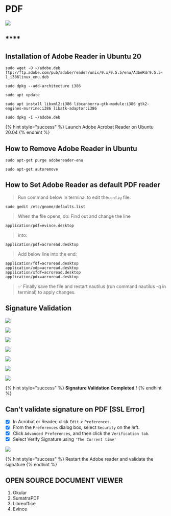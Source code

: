 # PDF

![](../.gitbook/assets/adobe_reader_vertical.png)

## \*\*\*\*

## Installation of Adobe Reader in Ubuntu 20

```text
sudo wget -O ~/adobe.deb ftp://ftp.adobe.com/pub/adobe/reader/unix/9.x/9.5.5/enu/AdbeRdr9.5.5-1_i386linux_enu.deb
```

```text
sudo dpkg --add-architecture i386
```

```text
sudo apt update
```

```text
sudo apt install libxml2:i386 libcanberra-gtk-module:i386 gtk2-engines-murrine:i386 libatk-adaptor:i386
```

```text
sudo dpkg -i ~/adobe.deb
```

{% hint style="success" %}
Launch Adobe Acrobat Reader on Ubuntu 20.04
{% endhint %}

## How to Remove Adobe Reader in Ubuntu

```text
sudo apt-get purge adobereader-enu
```

```text
sudo apt-get autoremove
```

## **How to Set Adobe Reader as default PDF reader**

> Run command below in terminal to edit the`config` file:

```text
sudo gedit /etc/gnome/defaults.list
```

> When the file opens, do: Find out and change the line

`application/pdf=evince.desktop`

> into:

```text
application/pdf=acroread.desktop
```

> Add below line into the end:

```text
application/fdf=acroread.desktop
application/xdp=acroread.desktop
application/xfdf=acroread.desktop
application/pdx=acroread.desktop
```

> ✅ Finally save the file and restart nautilus \(run command nautilus -q in terminal\) to apply changes.

## Signature Validation

![](../.gitbook/assets/sig1.jpg)

![](../.gitbook/assets/sig2.jpg)

![](../.gitbook/assets/sig3.jpg)

![](../.gitbook/assets/sig4.jpg)

![](../.gitbook/assets/sig5.jpg)

![](../.gitbook/assets/sig6.jpg)

![](../.gitbook/assets/sig7.jpg)

{% hint style="success" %}
**Signature Validation Completed !**
{% endhint %}

## Can't validate signature on PDF \[SSL Error\]

* [x] In Acrobat or Reader, click `Edit` &gt; `Preferences`.
* [x] From the `Preferences` dialog box, select `Security` on the left.
* [x] Click `Advanced Preferences`, and then click the `Verification tab`.
* [x] Select Verify Signature using `'The Current time'`

![](../.gitbook/assets/img-20210408-wa0010.jpg)

{% hint style="success" %}
Restart the Adobe reader and validate the signature
{% endhint %}

## OPEN SOURCE  DOCUMENT VIEWER

1. Okular
2. SumatraPDF
3. Libreoffice
4. Evince

